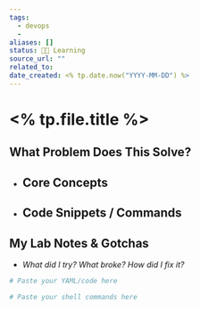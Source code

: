 ```yaml
---
tags:
  - devops
  - 
aliases: []
status: 🧑‍🎓 Learning
source_url: ""
related_to: 
date_created: <% tp.date.now("YYYY-MM-DD") %>
---
```


# <% tp.file.title %>

## What Problem Does This Solve?

* ## Core Concepts
* ## Code Snippets / Commands

## My Lab Notes & Gotchas

- _What did I try? What broke? How did I fix it?_


```yaml
# Paste your YAML/code here

# Paste your shell commands here


